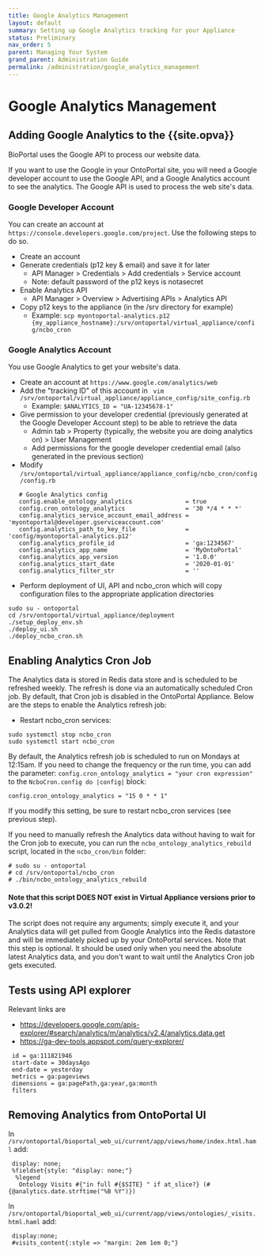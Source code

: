 ```yaml
---
title: Google Analytics Management
layout: default
summary: Setting up Google Analytics tracking for your Appliance
status: Preliminary
nav_order: 5
parent: Managing Your System
grand_parent: Administration Guide
permalink: /administration/google_analytics_management
---
```


# Google Analytics Management

## Adding Google Analytics to the {{site.opva}}

BioPortal uses the Google API to process our website data. 

If you want to use the Google in your OntoPortal site,
you will need a Google developer account to use the Google API,
and a Google Analytics account to see the analytics.
The Google API is used to process the web site's data.

### Google Developer Account

You can create an account at `https://console.developers.google.com/project`.
Use the following steps to do so.

* Create an account
* Generate credentials (p12 key & email) and save it for later
  * API Manager > Credentials > Add credentials > Service account
  * Note: default password of the p12 keys is notasecret
* Enable Analytics API
  * API Manager > Overview > Advertising APIs > Analytics API
* Copy p12 keys to the appliance (in the /srv directory for example)
  * Example: `scp myontoportal-analytics.p12 {my_appliance_hostname}:/srv/ontoportal/virtual_appliance/config/ncbo_cron`

### Google Analytics Account

You use Google Analytics to get your website's data. 

* Create an account at `https://www.google.com/analytics/web`
* Add the "tracking ID" of this account in ` vim /srv/ontoportal/virtual_appliance/appliance_config/site_config.rb`
  * Example: `$ANALYTICS_ID = "UA-12345678-1"`
* Give permission to your developer credential (previously generated at the Google Developer Account step) to be able to retrieve the data
  * Admin tab > Property (typically, the website you are doing analytics on) > User Management
  * Add permissions for the google developer credential email (also generated in the previous section)
* Modify `/srv/ontoportal/virtual_appliance/appliance_config/ncbo_cron/config/config.rb`
 
 ```
    # Google Analytics config
    config.enable_ontology_analytics               = true
    config.cron_ontology_analytics                 = '30 */4 * * *'
    config.analytics_service_account_email_address = 'myontoportal@developer.gserviceaccount.com'
    config.analytics_path_to_key_file              = 'config/myontoportal-analytics.p12'
    config.analytics_profile_id                    = 'ga:1234567'
    config.analytics_app_name                      = 'MyOntoPortal'
    config.analytics_app_version                   = '1.0.0'
    config.analytics_start_date                    = '2020-01-01'
    config.analytics_filter_str                    = ''

 ```
* Perform deployment of UI, API and ncbo_cron which will copy configuration files to the appropriate application directories
```
sudo su - ontoportal
cd /srv/ontoportal/virtual_appliance/deployment
./setup_deploy_env.sh
./deploy_ui.sh
./deploy_ncbo_cron.sh
```

## Enabling Analytics Cron Job

The Analytics data is stored in Redis data store and is scheduled to be refreshed weekly. The refresh is done via an automatically scheduled Cron job. By default, that Cron job is disabled in the OntoPortal Appliance. Below are the steps to enable the Analytics refresh job: 

* Restart ncbo_cron services:
```
sudo systemctl stop ncbo_cron
sudo systemctl start ncbo_cron
```
By default, the Analytics refresh job is scheduled to run on Mondays at 12:15am. If you need to change the frequency or the run time, you can add the parameter: `config.cron_ontology_analytics = "your cron expression"` to the `NcboCron.config do |config|` block:
```
config.cron_ontology_analytics = "15 0 * * 1"
```

If you modify this setting, be sure to restart ncbo_cron services (see previous step).

If you need to manually refresh the Analytics data without having to wait for the Cron job to execute, you can run the `ncbo_ontology_analytics_rebuild` script, located in the `ncbo_cron/bin` folder:
```
# sudo su - ontoportal
# cd /srv/ontoportal/ncbo_cron
# ./bin/ncbo_ontology_analytics_rebuild
```

#### Note that this script DOES NOT exist in Virtual Appliance versions prior to v3.0.2! 

The script does not require any arguments; simply execute it, and your Analytics data will get pulled from Google Analytics into the Redis datastore and will be immediately picked up by your OntoPortal services. Note that this step is optional. It should be used only when you need the absolute latest Analytics data, and you don't want to wait until the Analytics Cron job gets executed.

## Tests using API explorer

Relevant links are
* https://developers.google.com/apis-explorer/#search/analytics/m/analytics/v2.4/analytics.data.get
* https://ga-dev-tools.appspot.com/query-explorer/

```
 id = ga:111821946
 start-date = 30daysAgo
 end-date = yesterday
 metrics = ga:pageviews
 dimensions = ga:pagePath,ga:year,ga:month
 filters
```

## Removing Analytics from OntoPortal UI

In `/srv/ontoportal/bioportal_web_ui/current/app/views/home/index.html.haml` add:

```
 display: none;
 %fieldset{style: "display: none;"}
  %legend
   Ontology Visits #{"in full #{$SITE} " if at_slice?} (#{@analytics.date.strftime("%B %Y")})
```

In `/srv/ontoportal/bioportal_web_ui/current/app/views/ontologies/_visits.html.haml` add:

```
 display:none;
 #visits_content{:style => "margin: 2em 1em 0;"}
 ```
